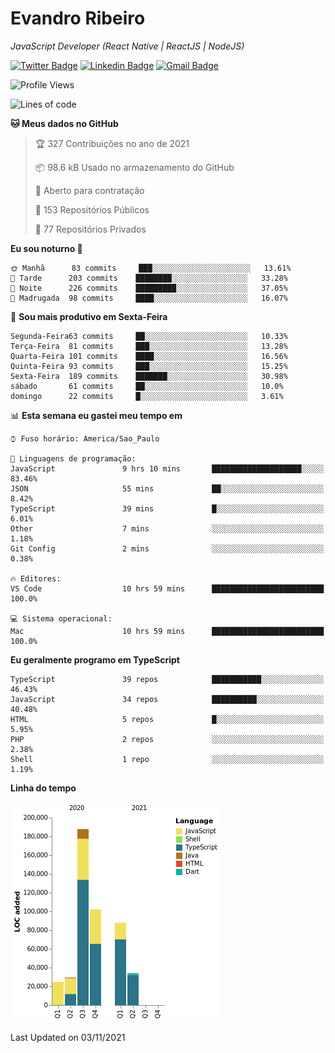 # Evandro **Ribeiro**

*JavaScript Developer (React Native | ReactJS | NodeJS)*

[![Twitter Badge](https://img.shields.io/badge/-@ribeiroevandro-201B2D?style=flat-square&labelColor=201B2D&logo=twitter&logoColor=white&link=https://twitter.com/ribeiroevandro)](https://twitter.com/ribeiroevandro) 
[![Linkedin Badge](https://img.shields.io/badge/-Evandro%20Ribeiro-201B2D?style=flat-square&logo=Linkedin&logoColor=white&link=https://www.linkedin.com/in/ribeiroevandro)](https://www.linkedin.com/in/ribeiroevandro) 
[![Gmail Badge](https://img.shields.io/badge/-oi@ribeiroevandro.com.br-201B2D?style=flat-square&logo=Gmail&logoColor=white&link=mailto:oi@ribeiroevandro.com.br)](mailto:oi@ribeiroevandro.com.br)


<!--START_SECTION:waka-->
![Profile Views](http://img.shields.io/badge/Visualizac%C3%B5es%20do%20perfil-2-blue)

![Lines of code](https://img.shields.io/badge/Desde%20o%20Hello%20World%20eu%20escrevi-466053%20linhas%20de%20c%C3%B3digo-blue)

**🐱 Meus dados no GitHub** 

> 🏆 327 Contribuições no ano de 2021
 > 
> 📦 98.6 kB Usado no armazenamento do GitHub 
 > 
> 💼 Aberto para contratação
 > 
> 📜 153 Repositórios Públicos 
 > 
> 🔑 77 Repositórios Privados  
 > 
**Eu sou noturno 🦉** 

```text
🌞 Manhã      83 commits     ███░░░░░░░░░░░░░░░░░░░░░░   13.61% 
🌆 Tarde      203 commits    ████████░░░░░░░░░░░░░░░░░   33.28% 
🌃 Noite      226 commits    █████████░░░░░░░░░░░░░░░░   37.05% 
🌙 Madrugada  98 commits     ████░░░░░░░░░░░░░░░░░░░░░   16.07%

```
📅 **Sou mais produtivo em Sexta-Feira** 

```text
Segunda-Feira63 commits     ██░░░░░░░░░░░░░░░░░░░░░░░   10.33% 
Terça-Feira  81 commits     ███░░░░░░░░░░░░░░░░░░░░░░   13.28% 
Quarta-Feira 101 commits    ████░░░░░░░░░░░░░░░░░░░░░   16.56% 
Quinta-Feira 93 commits     ███░░░░░░░░░░░░░░░░░░░░░░   15.25% 
Sexta-Feira  189 commits    ███████░░░░░░░░░░░░░░░░░░   30.98% 
sábado       61 commits     ██░░░░░░░░░░░░░░░░░░░░░░░   10.0% 
domingo      22 commits     █░░░░░░░░░░░░░░░░░░░░░░░░   3.61%

```


📊 **Esta semana eu gastei meu tempo em** 

```text
⌚︎ Fuso horário: America/Sao_Paulo

💬 Linguagens de programação: 
JavaScript               9 hrs 10 mins       ████████████████████░░░░░   83.46% 
JSON                     55 mins             ██░░░░░░░░░░░░░░░░░░░░░░░   8.42% 
TypeScript               39 mins             █░░░░░░░░░░░░░░░░░░░░░░░░   6.01% 
Other                    7 mins              ░░░░░░░░░░░░░░░░░░░░░░░░░   1.18% 
Git Config               2 mins              ░░░░░░░░░░░░░░░░░░░░░░░░░   0.38%

🔥 Editores: 
VS Code                  10 hrs 59 mins      █████████████████████████   100.0%

💻 Sistema operacional: 
Mac                      10 hrs 59 mins      █████████████████████████   100.0%

```

**Eu geralmente programo em TypeScript** 

```text
TypeScript               39 repos            ███████████░░░░░░░░░░░░░░   46.43% 
JavaScript               34 repos            ██████████░░░░░░░░░░░░░░░   40.48% 
HTML                     5 repos             █░░░░░░░░░░░░░░░░░░░░░░░░   5.95% 
PHP                      2 repos             ░░░░░░░░░░░░░░░░░░░░░░░░░   2.38% 
Shell                    1 repo              ░░░░░░░░░░░░░░░░░░░░░░░░░   1.19%

```


**Linha do tempo**

![Chart not found](https://raw.githubusercontent.com/ribeiroevandro/ribeiroevandro/master/charts/bar_graph.png) 


 Last Updated on 03/11/2021
<!--END_SECTION:waka-->
